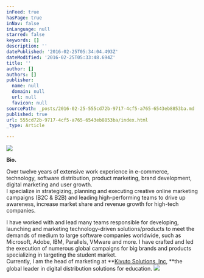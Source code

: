 ```yaml
---
inFeed: true
hasPage: true
inNav: false
inLanguage: null
starred: false
keywords: []
description: ''
datePublished: '2016-02-25T05:34:04.493Z'
dateModified: '2016-02-25T05:33:48.694Z'
title: ''
author: []
authors: []
publisher:
  name: null
  domain: null
  url: null
  favicon: null
sourcePath: _posts/2016-02-25-555cd72b-9717-4cf5-a765-6543eb8853ba.md
published: true
url: 555cd72b-9717-4cf5-a765-6543eb8853ba/index.html
_type: Article

---
```

![](https://the-grid-user-content.s3-us-west-2.amazonaws.com/c429fc17-9103-44c8-8129-6d20b934defb.jpg)

**Bio.**

Over twelve years of extensive work experience in e-commerce, technology, software distribution, product marketing, brand development, digital marketing and user growth.  
I specialize in strategizing, planning and executing creative online marketing campaigns (B2C & B2B) and leading high-performing teams to drive up awareness, increase market share and revenue growth for high-tech companies.

I have worked with and lead many teams responsible for developing, launching and marketing technology-driven solutions/products to meet the demands of medium to large software companies worldwide, such as Microsoft, Adobe, IBM, Parallels, VMware and more. I have crafted and led the execution of numerous global campaigns for big brands and products specializing in targeting the student market.  
Currently, I am the head of marketing at **[Kivuto Solutions, Inc][0], **the global leader in digital distribution solutions for education.
![](https://the-grid-user-content.s3-us-west-2.amazonaws.com/8bba5ad5-18c4-4b49-96ad-9fd481957228.jpg)

[0]: http://kivuto.com/